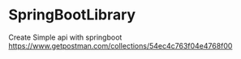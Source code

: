# SpringBootLibrary
Create Simple api with springboot
https://www.getpostman.com/collections/54ec4c763f04e4768f00
